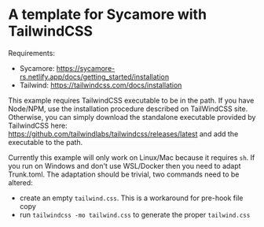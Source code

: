 A template for Sycamore with TailwindCSS
========================================

Requirements:

 - Sycamore: https://sycamore-rs.netlify.app/docs/getting_started/installation
 - Tailwind: https://tailwindcss.com/docs/installation 

This example requires TailwindCSS executable to be in the path.
If you have Node/NPM, use the installation procedure described on TailWindCSS site.
Otherwise, you can simply download the standalone executable provided by TailwindCSS here: https://github.com/tailwindlabs/tailwindcss/releases/latest and add the executable to the path.

Currently this example will only work on Linux/Mac because it requires `sh`.
If you run on Windows and don't use WSL/Docker then you need to adapt Trunk.toml.
The adaptation should be trivial, two commands need to be altered:
 - create an empty `tailwind.css`. This is a workaround for pre-hook file copy
 - run `tailwindcss -mo tailwind.css` to generate the proper `tailwind.css`
